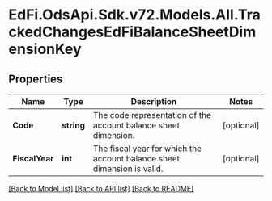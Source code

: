 # EdFi.OdsApi.Sdk.v72.Models.All.TrackedChangesEdFiBalanceSheetDimensionKey

## Properties

Name | Type | Description | Notes
------------ | ------------- | ------------- | -------------
**Code** | **string** | The code representation of the account balance sheet dimension. | [optional] 
**FiscalYear** | **int** | The fiscal year for which the account balance sheet dimension is valid. | [optional] 

[[Back to Model list]](../../README.md#documentation-for-models) [[Back to API list]](../../README.md#documentation-for-api-endpoints) [[Back to README]](../../README.md)

